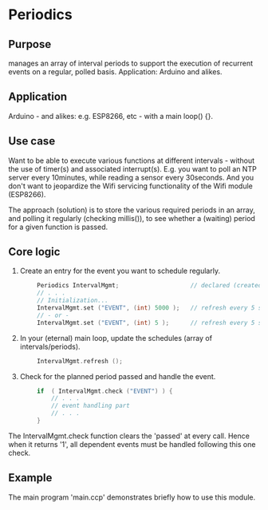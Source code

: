 # Periodics
## Purpose
manages an array of interval periods to support the execution
of recurrent events on a regular, polled basis. Application: Arduino and alikes.

## Application
Arduino - and alikes: e.g. ESP8266, etc - with a main loop() {}.

## Use case
Want to be able to execute various functions at different intervals - without
the use of timer(s) and associated interrupt(s). E.g. you want to poll an NTP server
every 10minutes, while reading a sensor every 30seconds. And you don't want
to jeopardize the Wifi servicing functionality of the Wifi module (ESP8266).

The approach (solution) is to store the various required periods in an array,
and polling it regularly (checking millis()), to see whether a (waiting) period
for a given function is passed.

## Core logic
1. Create an entry for the event you want to schedule regularly.
```C++
        Periodics IntervalMgmt;                    // declared (created) as global object 
        // . . .
        // Initialization...
        IntervalMgmt.set ("EVENT", (int) 5000 );   // refresh every 5 seconds (Arduino and alike)
        // - or -
        IntervalMgmt.set ("EVENT", (int) 5 );      // refresh every 5 seconds (Mac, Linux, ...)
```
2. In your (eternal) main loop, update the schedules (array of intervals/periods).
```C++
        IntervalMgmt.refresh ();
````

3. Check for the planned period passed and handle the event.
```C++
        if  ( IntervalMgmt.check ("EVENT") ) {
            // . . .
            // event handling part
            // . . .
        }
```
The IntervalMgmt.check function clears the 'passed' at every call. Hence when it returns '1', all
dependent events must be handled following this one check.

## Example
The main program 'main.ccp' demonstrates briefly how to use this module.
